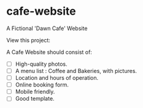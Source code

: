 # cafe-website
A Fictional 'Dawn Cafe' Website

View this project: 

A Cafe Website should consist of: 
- [ ] High-quality photos.
- [ ] A menu list : Coffee and Bakeries, with pictures.
- [ ] Location and hours of operation.
- [ ] Online booking form.
- [ ] Mobile friendly.
- [ ] Good template.

